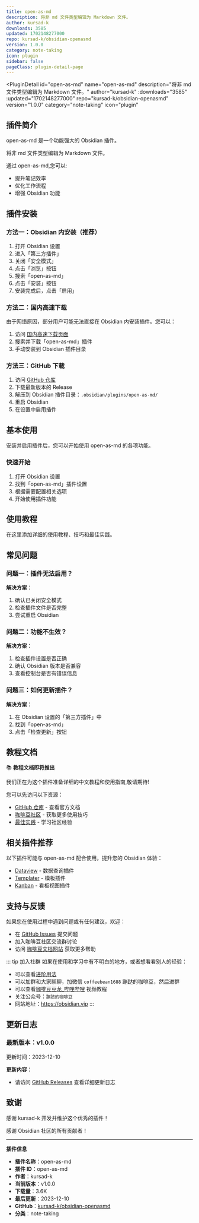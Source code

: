 ```yaml
---
title: open-as-md
description: 将非 md 文件类型编辑为 Markdown 文件。
author: kursad-k
downloads: 3585
updated: 1702148277000
repo: kursad-k/obsidian-openasmd
version: 1.0.0
category: note-taking
icon: plugin
sidebar: false
pageClass: plugin-detail-page
---
```


<PluginDetail
  id="open-as-md"
  name="open-as-md"
  description="将非 md 文件类型编辑为 Markdown 文件。"
  author="kursad-k"
  :downloads="3585"
  :updated="1702148277000"
  repo="kursad-k/obsidian-openasmd"
  version="1.0.0"
  category="note-taking"
  icon="plugin"
>

<!-- AUTO_GENERATED_START -->
## 插件简介

open-as-md 是一个功能强大的 Obsidian 插件。

将非 md 文件类型编辑为 Markdown 文件。

通过 open-as-md,您可以:

- 提升笔记效率
- 优化工作流程
- 增强 Obsidian 功能

<!-- AUTO_GENERATED_END -->

<!-- AUTO_GENERATED_START -->
## 插件安装

### 方法一：Obsidian 内安装（推荐）

1. 打开 Obsidian 设置
2. 进入「第三方插件」
3. 关闭「安全模式」
4. 点击「浏览」按钮
5. 搜索「open-as-md」
6. 点击「安装」按钮
7. 安装完成后，点击「启用」

### 方法二：国内高速下载

由于网络原因，部分用户可能无法直接在 Obsidian 内安装插件。您可以：

1. 访问 [国内高速下载页面](/zh/documentation/obsidian-plugins-download.html)
2. 搜索并下载「open-as-md」插件
3. 手动安装到 Obsidian 插件目录

### 方法三：GitHub 下载

1. 访问 [GitHub 仓库](https://github.com/kursad-k/obsidian-openasmd)
2. 下载最新版本的 Release
3. 解压到 Obsidian 插件目录：`.obsidian/plugins/open-as-md/`
4. 重启 Obsidian
5. 在设置中启用插件

## 基本使用

安装并启用插件后，您可以开始使用 open-as-md 的各项功能。

### 快速开始

1. 打开 Obsidian 设置
2. 找到「open-as-md」插件设置
3. 根据需要配置相关选项
4. 开始使用插件功能

<!-- AUTO_GENERATED_END -->

<!-- CUSTOM_CONTENT_START:tutorial -->
## 使用教程

在这里添加详细的使用教程、技巧和最佳实践。

<!-- CUSTOM_CONTENT_END:tutorial -->

<!-- SHARED_CONTENT_START -->
## 常见问题

### 问题一：插件无法启用？

**解决方案**：
1. 确认已关闭安全模式
2. 检查插件文件是否完整
3. 尝试重启 Obsidian

### 问题二：功能不生效？

**解决方案**：
1. 检查插件设置是否正确
2. 确认 Obsidian 版本是否兼容
3. 查看控制台是否有错误信息

### 问题三：如何更新插件？

**解决方案**：
1. 在 Obsidian 设置的「第三方插件」中
2. 找到「open-as-md」
3. 点击「检查更新」按钮

## 教程文档

📚 **教程文档即将推出**

我们正在为这个插件准备详细的中文教程和使用指南,敬请期待!

您可以先访问以下资源：
- [GitHub 仓库](https://github.com/kursad-k/obsidian-openasmd) - 查看官方文档
- [咖啡豆社区](/zh/bases/) - 获取更多使用技巧
- [最佳实践](/zh/best-practices/) - 学习社区经验

## 相关插件推荐

以下插件可能与 open-as-md 配合使用，提升您的 Obsidian 体验：

- [Dataview](/zh/plugins/dataview.html) - 数据查询插件
- [Templater](/zh/plugins/templater-obsidian.html) - 模板插件
- [Kanban](/zh/plugins/obsidian-kanban.html) - 看板视图插件

## 支持与反馈

如果您在使用过程中遇到问题或有任何建议，欢迎：

- 在 [GitHub Issues](https://github.com/kursad-k/obsidian-openasmd/issues) 提交问题
- 加入咖啡豆社区交流群讨论
- 访问 [咖啡豆文档网站](https://obsidian.vip) 获取更多帮助

::: tip 加入社群
如果在使用和学习中有不明白的地方，或者想看看别人的经验：
- 可以查看[进阶用法](/zh/advanced)
- 可以加群和大家聊聊，加微信 `coffeebean1688` 蹦跶的咖啡豆，然后进群
- 可以查看[咖啡豆豆龙_哔哩哔哩](https://space.bilibili.com/618777356) 视频教程
- 关注公众号：`蹦跶的咖啡豆`
- 网站地址：https://obsidian.vip
:::
<!-- SHARED_CONTENT_END -->

<!-- AUTO_GENERATED_START -->
## 更新日志

### 最新版本：v1.0.0

更新时间：2023-12-10

**更新内容**：
- 请访问 [GitHub Releases](https://github.com/kursad-k/obsidian-openasmd/releases) 查看详细更新日志

## 致谢

感谢 kursad-k 开发并维护这个优秀的插件！

感谢 Obsidian 社区的所有贡献者！

---

**插件信息**
- **插件名称**：open-as-md
- **插件 ID**：open-as-md
- **作者**：kursad-k
- **当前版本**：v1.0.0
- **下载量**：3.6K
- **最后更新**：2023-12-10
- **GitHub**：[kursad-k/obsidian-openasmd](https://github.com/kursad-k/obsidian-openasmd)
- **分类**：note-taking
<!-- AUTO_GENERATED_END -->

</PluginDetail>

